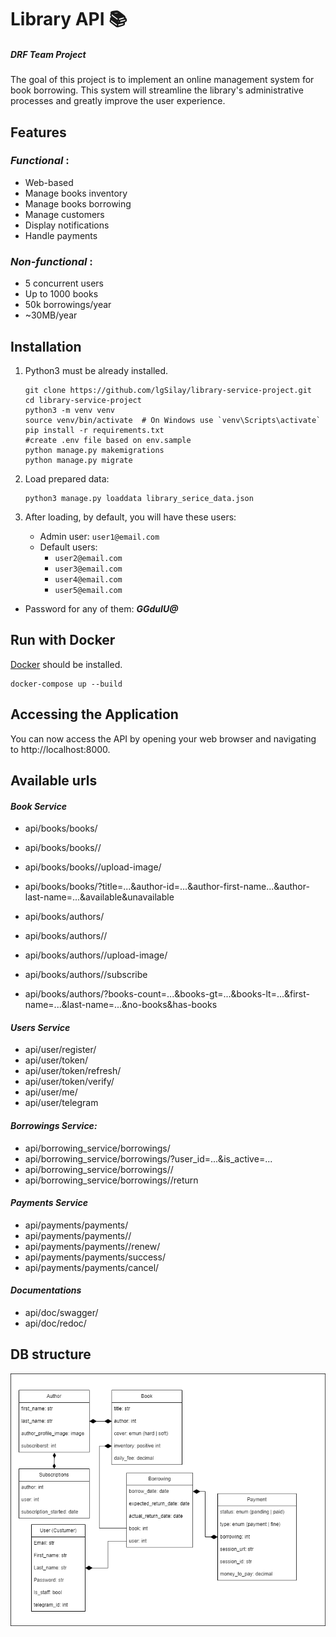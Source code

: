 # Library API 📚
##### DRF Team Project
The goal of this project is to implement an online management system for book borrowing. This system will streamline the library's administrative processes and greatly improve the user experience.

## Features

### **_Functional_** :

* Web-based
* Manage books inventory
* Manage books borrowing
* Manage customers
* Display notifications
* Handle payments
### **_Non-functional_** :
* 5 concurrent users
* Up to 1000 books
* 50k borrowings/year
* ~30MB/year


## Installation

1. Python3 must be already installed.

   ```shell
   git clone https://github.com/lgSilay/library-service-project.git
   cd library-service-project
   python3 -m venv venv
   source venv/bin/activate  # On Windows use `venv\Scripts\activate`
   pip install -r requirements.txt
   #create .env file based on env.sample
   python manage.py makemigrations
   python manage.py migrate
   ```
2. Load prepared data:

   ```shell
   python3 manage.py loaddata library_serice_data.json

3. After loading, by default, you will have these users:

   * Admin user: `user1@email.com` 
   * Default users:
      - `user2@email.com`
      - `user3@email.com`
      - `user4@email.com`
      - `user5@email.com`
* Password for any of them: ***GGduIU@***

## Run with Docker

[Docker](https://www.docker.com/products/docker-desktop) should be installed.
```shell
docker-compose up --build
```

## Accessing the Application

You can now access the API by opening your web browser 
and navigating to http://localhost:8000.

## Available urls
#### _Book Service_
- api/books/books/
- api/books/books/<id>/
- api/books/books/<id>/upload-image/
- api/books/books/?title=...&author-id=...&author-first-name...&author-last-name=...&available&unavailable

- api/books/authors/
- api/books/authors/<id>/
- api/books/authors/<id>/upload-image/
- api/books/authors/<id>/subscribe
- api/books/authors/?books-count=...&books-gt=...&books-lt=...&first-name=...&last-name=...&no-books&has-books

#### _Users Service_
- api/user/register/
- api/user/token/
- api/user/token/refresh/
- api/user/token/verify/
- api/user/me/
- api/user/telegram

#### _Borrowings Service:_
- api/borrowing_service/borrowings/
- api/borrowing_service/borrowings/?user_id=...&is_active=... 
- api/borrowing_service/borrowings/<id>/
- api/borrowing_service/borrowings/<id>/return

#### _Payments Service_
- api/payments/payments/
- api/payments/payments/<id>/
- api/payments/payments/<id>/renew/
- api/payments/payments/success/
- api/payments/payments/cancel/

#### _Documentations_
- api/doc/swagger/
- api/doc/redoc/

## DB structure
![DB structure](demo/schema.png)
